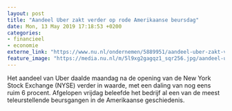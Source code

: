 ```yaml
---
layout: post
title: "Aandeel Uber zakt verder op rode Amerikaanse beursdag"
date: Mon, 13 May 2019 17:18:53 +0200
categories: 
- financieel 
- economie 
externe_link: "https://www.nu.nl/ondernemen/5889951/aandeel-uber-zakt-verder-op-rode-amerikaanse-beursdag.html"
feature_image: "https://media.nu.nl/m/5l9xg2gagqz1_sqr256.jpg/aandeel-uber-zakt-verder-op-rode-amerikaanse-beursdag.jpg"
---
```


Het aandeel van Uber daalde maandag na de opening van de New York Stock Exchange (NYSE) verder in waarde, met een daling van nog eens ruim 6 procent. Afgelopen vrijdag beleefde het bedrijf al een van de meest teleurstellende beursgangen in de Amerikaanse geschiedenis.
